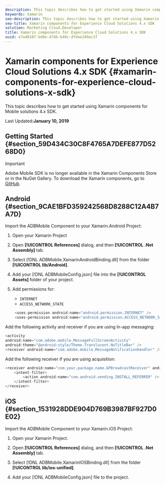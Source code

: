 ```yaml
---
description: This topic describes how to get started using Xamarin components for Mobile solutions 4.x SDK.
keywords: Xamarin
seo-description: This topic describes how to get started using Xamarin components for Mobile solutions 4.x SDK.
seo-title: Xamarin components for Experience Cloud Solutions 4.x SDK
solution: Marketing Cloud,Developer
title: Xamarin components for Experience Cloud Solutions 4.x SDK
uuid: e7a48107-bd0e-47d6-b49c-dfdae189ac37
---
```


# Xamarin components for Experience Cloud Solutions 4.x SDK {#xamarin-components-for-experience-cloud-solutions-x-sdk}

This topic describes how to get started using Xamarin components for Mobile solutions 4.x SDK.

Last Updated:**January 10, 2019**

## Getting Started {#section_59D434C30C8F4765A7DEFE877D5268D0}

>[!IMPORTANT]
>
>Adobe Mobile SDK is no longer available in the Xamarin Components Store or in the NuGet Gallery. To download the Xamarin components, go to [GitHub](https://github.com/Adobe-Marketing-Cloud/mobile-services).


## Android {#section_9CAE1BFD359242568D8288C12A4B7A7D}

Import the ADBMobile Component to your Xamarin.Android Project:

1. Open your Xamarin Project 
1. Open **[!UICONTROL References]** dialog, and then **[!UICONTROL .Net Assembly]** tab. 

1. Select [!DNL ADBMobile.XamarinAndroidBinding.dll] from the folder **[!UICONTROL lib/Android]**. 

1. Add your [!DNL ADBMobileConfig.json] file into the **[!UICONTROL Assets]** folder of your project. 

1. Add permissions for:

   * `INTERNET` 
   * `ACCESS_NETWORK_STATE`


   ```java
    <uses-permission android:name="android.permission.INTERNET" />
    <uses-permission android:name="android.permission.ACCESS_NETWORK_STATE" />
    ```

Add the following activity and receiver if you are using In-app messaging:

```java
<activity 
android:name="com.adobe.mobile.MessageFullScreenActivity" 
android:theme="@android:style/Theme.Translucent.NoTitleBar" />
<receiver android:name="com.adobe.mobile.MessageNotificationHandler" />

```

Add the following receiver if you are using acquisition:

```java
<receiver android:name="com.your.package.name.GPBroadcastReceiver" android:exported="true">
    <intent-filter>
        <action android:name="com.android.vending.INSTALL_REFERRER" />
    </intent-filter>
</receiver>

```

## iOS {#section_1531928DDE904D769B3987BF927D0E02}

Import the ADBMobile Component to your Xamarin.iOS Project:

1. Open your Xamarin Project. 
1. Open **[!UICONTROL References]** dialog, and then **[!UICONTROL .Net Assembly]** tab. 

1. Select [!DNL ADBMobile.XamarinIOSBinding.dll] from the folder **[!UICONTROL lib/ios-unified]**. 

1. Add your [!DNL ADBMobileConfig.json] file to the project.


